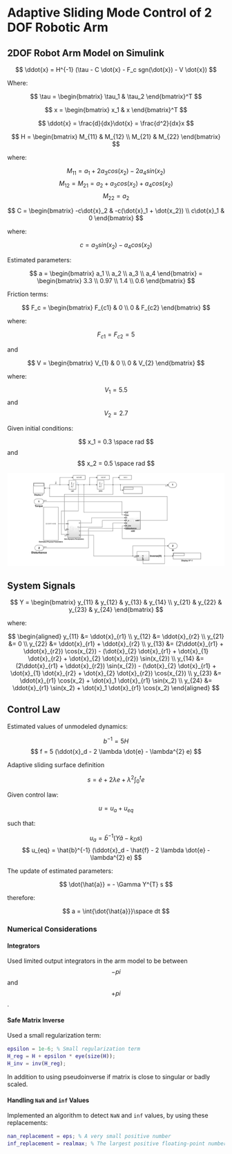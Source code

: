 # Adaptive Sliding Mode Control of 2 DOF Robotic Arm

## 2DOF Robot Arm Model on Simulink

$$
\ddot{x} = H^{-1} (\tau - C \dot{x} - F_c sgn(\dot{x}) - V \dot{x})
$$

Where:

$$ 
\tau = \begin{bmatrix}
\tau_1 & \tau_2
\end{bmatrix}^T
$$

$$ 
x = \begin{bmatrix}
x_1 & x
\end{bmatrix}^T
$$

$$
\ddot{x} = \frac{d}{dx}\dot{x} = \frac{d^2}{dx}x
$$

$$
H = \begin{bmatrix}
M_{11} & M_{12} \\
M_{21} & M_{22}
\end{bmatrix}
$$

where:

$$ M_{11} = a_1 + 2 a_3 cos(x_2) - 2 a_4 sin(x_2) $$
$$ M_{12} = M_{21} = a_2 + a_3 cos(x_2) + a_4 cos(x_2) $$
$$ M_{22} = a_2 $$

$$
C = \begin{bmatrix}
-c\dot{x}_2 & -c(\dot{x}_1 + \dot{x_2}) \\
c\dot{x}_1 & 0
\end{bmatrix}
$$

where:

$$ c = a_3 sin(x_2) - a_4 cos(x_2) $$

Estimated parameters:

$$
a = \begin{bmatrix}
a_1 \\
a_2 \\
a_3 \\
a_4
\end{bmatrix} = \begin{bmatrix}
3.3 \\
0.97 \\
1.4 \\
0.6
\end{bmatrix}
$$

Friction terms:

$$
F_c = \begin{bmatrix}
F_{c1} & 0 \\
0 & F_{c2}
\end{bmatrix}
$$

where:

$$ F_{c1} = F_{c2} = 5$$

and

$$
V = \begin{bmatrix}
V_{1} & 0 \\
0 & V_{2}
\end{bmatrix}
$$

where:

$$ V_1 = 5.5 $$ 
  and 
$$ V_2 = 2.7 $$

Given initial conditions:

$$ x_1 = 0.3 \space rad $$ 
and 
$$ x_2 = 0.5 \space rad $$

![alt text](assets/2DOF_Arm_Simulink_Model.png)

## System Signals

$$
Y = \begin{bmatrix}
y_{11} & y_{12} & y_{13} & y_{14} \\
y_{21} & y_{22} & y_{23} & y_{24}
\end{bmatrix}
$$

where:

$$
\begin{aligned}
y_{11} &= \ddot{x}_{r1} \\
y_{12} &= \ddot{x}_{r2} \\
y_{21} &= 0 \\
y_{22} &= \ddot{x}_{r1} + \ddot{x}_{r2} \\
y_{13} &= (2\ddot{x}_{r1} + \ddot{x}_{r2}) \cos(x_{2}) -  (\dot{x}_{2} \dot{x}_{r1} + \dot{x}_{1} \dot{x}_{r2} + \dot{x}_{2} \dot{x}_{r2}) \sin(x_{2}) \\
y_{14} &= (2\ddot{x}_{r1} + \ddot{x}_{r2}) \sin(x_{2}) -  (\dot{x}_{2} \dot{x}_{r1} + \dot{x}_{1} \dot{x}_{r2} + \dot{x}_{2} \dot{x}_{r2}) \cos(x_{2}) \\
y_{23} &= \ddot{x}_{r1} \cos(x_2) + \dot{x}_1 \dot{x}_{r1} \sin(x_2) \\
y_{24} &= \ddot{x}_{r1} \sin(x_2) + \dot{x}_1 \dot{x}_{r1} \cos(x_2)
\end{aligned}
$$

## Control Law

Estimated values of unmodeled dynamics:

$$ b^{-1} = 5 H $$
$$ f = 5 (\ddot{x}_d - 2 \lambda \dot{e} - \lambda^{2} e) $$

Adaptive sliding surface definition

$$
s = \dot{e} + 2 \lambda e + \lambda^{2} \int^{t}_{0}{e}
$$

Given control law:

$$ u = u_a + u_{eq} $$

such that:

$$ u_a = \hat{b}^{-1} (Y \hat{a} - k_D s) $$
$$  u_{eq} =  \hat{b}^{-1} (\ddot{x}_d - \hat{f} - 2 \lambda \dot{e} - \lambda^{2} e) $$

The update of estimated parameters:

$$ \dot{\hat{a}} = - \Gamma Y^{T} s $$

therefore:

$$ a = \int{\dot{\hat{a}}}\space dt $$

### Numerical Considerations

#### Integrators

Used limited output integrators in the arm model to be between $$ -pi $$ and $$ +pi $$.

#### Safe Matrix Inverse

Used a small regularization term:

```matlab
epsilon = 1e-6; % Small regularization term
H_reg = H + epsilon * eye(size(H));
H_inv = inv(H_reg);
```

In addition to using pseudoinverse if matrix is close to singular or badly scaled.

#### Handling `NaN` and `inf` Values

Implemented an algorithm to detect `NaN` and `inf` values, by using these replacements:

```matlab
nan_replacement = eps; % A very small positive number
inf_replacement = realmax; % The largest positive floating-point number
```
